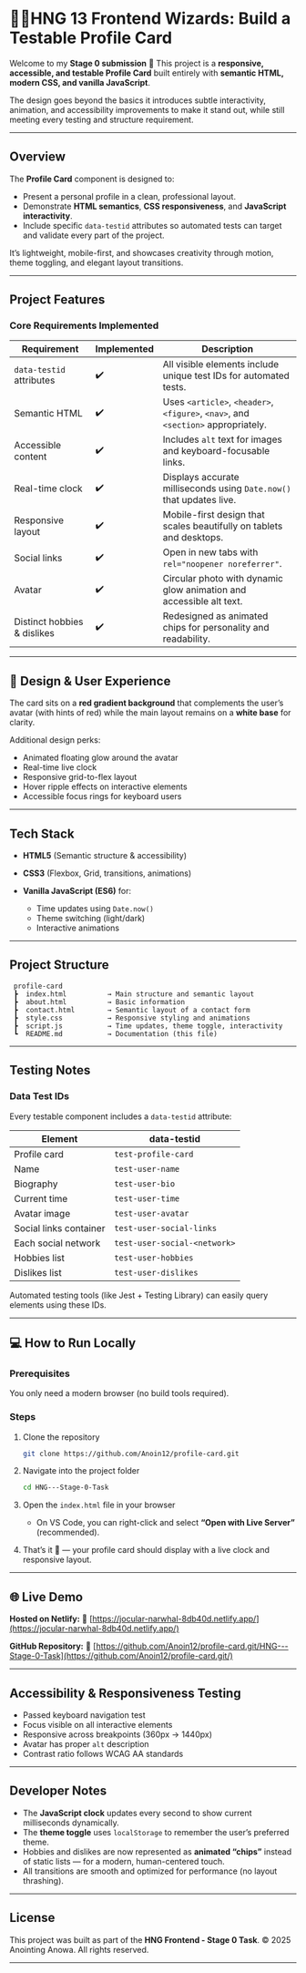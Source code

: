 # 🧙‍♀️HNG 13 Frontend Wizards: Build a Testable Profile Card

Welcome to my **Stage 0 submission** 🎉
This project is a **responsive, accessible, and testable Profile Card** built entirely with **semantic HTML, modern CSS, and vanilla JavaScript**.

The design goes beyond the basics it introduces subtle interactivity, animation, and accessibility improvements to make it stand out, while still meeting every testing and structure requirement.

---

##  Overview

The **Profile Card** component is designed to:

* Present a personal profile in a clean, professional layout.
* Demonstrate **HTML semantics**, **CSS responsiveness**, and **JavaScript interactivity**.
* Include specific `data-testid` attributes so automated tests can target and validate every part of the project.

It’s lightweight, mobile-first, and showcases creativity through motion, theme toggling, and elegant layout transitions.

---

## Project Features

###  Core Requirements Implemented

| Requirement                 | Implemented | Description                                                                       |
| --------------------------- | ----------- | --------------------------------------------------------------------------------- |
| `data-testid` attributes    | ✔️          | All visible elements include unique test IDs for automated tests.                 |
| Semantic HTML               | ✔️          | Uses `<article>`, `<header>`, `<figure>`, `<nav>`, and `<section>` appropriately. |
| Accessible content          | ✔️          | Includes `alt` text for images and keyboard-focusable links.                      |
| Real-time clock             | ✔️          | Displays accurate milliseconds using `Date.now()` that updates live.              |
| Responsive layout           | ✔️          | Mobile-first design that scales beautifully on tablets and desktops.              |
| Social links                | ✔️          | Open in new tabs with `rel="noopener noreferrer"`.                                |
| Avatar                      | ✔️          | Circular photo with dynamic glow animation and accessible alt text.               |
| Distinct hobbies & dislikes | ✔️          | Redesigned as animated chips for personality and readability.                     |

---

## 🎨 Design & User Experience

The card sits on a **red gradient background** that complements the user’s avatar (with hints of red) while the main layout remains on a **white base** for clarity.

Additional design perks:

* Animated floating glow around the avatar
* Real-time live clock
* Responsive grid-to-flex layout
* Hover ripple effects on interactive elements
* Accessible focus rings for keyboard users

---

## Tech Stack

* **HTML5** (Semantic structure & accessibility)
* **CSS3** (Flexbox, Grid, transitions, animations)
* **Vanilla JavaScript (ES6)** for:

  * Time updates using `Date.now()`
  * Theme switching (light/dark)
  * Interactive animations

---

##  Project Structure

```
 profile-card
 ┣  index.html          → Main structure and semantic layout
 ┣  about.html          → Basic information
 ┣  contact.html        → Semantic layout of a contact form
 ┣  style.css           → Responsive styling and animations
 ┣  script.js           → Time updates, theme toggle, interactivity
 ┗  README.md           → Documentation (this file)
```

---

## Testing Notes

### Data Test IDs

Every testable component includes a `data-testid` attribute:

| Element                | data-testid                  |
| ---------------------- | ---------------------------- |
| Profile card           | `test-profile-card`          |
| Name                   | `test-user-name`             |
| Biography              | `test-user-bio`              |
| Current time           | `test-user-time`             |
| Avatar image           | `test-user-avatar`           |
| Social links container | `test-user-social-links`     |
| Each social network    | `test-user-social-<network>` |
| Hobbies list           | `test-user-hobbies`          |
| Dislikes list          | `test-user-dislikes`         |

Automated testing tools (like Jest + Testing Library) can easily query elements using these IDs.

---

## 💻 How to Run Locally

### Prerequisites

You only need a modern browser (no build tools required).

### Steps

1. Clone the repository

   ```bash
   git clone https://github.com/Anoin12/profile-card.git
   ```

2. Navigate into the project folder

   ```bash
   cd HNG---Stage-0-Task
   ```

3. Open the `index.html` file in your browser

   * On VS Code, you can right-click and select **“Open with Live Server”** (recommended).

4. That’s it 🎉 — your profile card should display with a live clock and responsive layout.

---

## 🌐 Live Demo

**Hosted on Netlify:**
🔗 [https://jocular-narwhal-8db40d.netlify.app/](https://jocular-narwhal-8db40d.netlify.app/)

**GitHub Repository:**
🔗 [https://github.com/Anoin12/profile-card.git/HNG---Stage-0-Task](https://github.com/Anoin12/profile-card.git/)

---

##  Accessibility & Responsiveness Testing

*  Passed keyboard navigation test
*  Focus visible on all interactive elements
*  Responsive across breakpoints (360px → 1440px)
*  Avatar has proper `alt` description
*  Contrast ratio follows WCAG AA standards

---

## Developer Notes

* The **JavaScript clock** updates every second to show current milliseconds dynamically.
* The **theme toggle** uses `localStorage` to remember the user’s preferred theme.
* Hobbies and dislikes are now represented as **animated “chips”** instead of static lists — for a modern, human-centered touch.
* All transitions are smooth and optimized for performance (no layout thrashing).

---

##  License

This project was built as part of the **HNG Frontend - Stage 0 Task**.
© 2025 Anointing Anowa. All rights reserved.

---

>